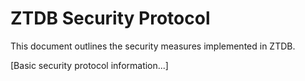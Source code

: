 # ZTDB Security Protocol

This document outlines the security measures implemented in ZTDB.

[Basic security protocol information...]